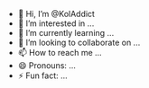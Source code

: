 - 👋 Hi, I’m @KolAddict
- 👀 I’m interested in ...
- 🌱 I’m currently learning ...
- 💞️ I’m looking to collaborate on ...
- 📫 How to reach me ...
- 😄 Pronouns: ...
- ⚡ Fun fact: ...

<!---
KolAddict/KolAddict is a ✨ special ✨ repository because its `README.md` (this file) appears on your GitHub profile.
You can click the Preview link to take a look at your changes.
--->

